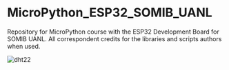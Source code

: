 # MicroPython_ESP32_SOMIB_UANL
Repository for MicroPython course with the ESP32 Development Board for SOMIB UANL. All correspondent credits for the libraries and scripts authors when used.

![dht22](../images/somib_uanl.png)
